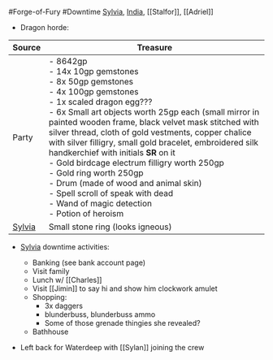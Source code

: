 #Forge-of-Fury #Downtime 
[Sylvia](PCs/Past/Sylvia.md), [India](PCs/Past/India.md), [[Stalfor]], [[Adriel]]

- Dragon horde:

|Source|Treasure|
|---|---|
|Party|- 8642gp <br> - 14x 10gp gemstones <br> - 8x 50gp gemstones <br> - 4x 100gp gemstones <br> - 1x scaled dragon egg??? <br> - 6x Small art objects worth 25gp each (small mirror in painted wooden frame, black velvet mask stitched with silver thread, cloth of gold vestments, copper chalice with silver filligry, small gold bracelet, embroidered silk handkerchief with initials **SR** on it <br> - Gold birdcage electrum filligry worth 250gp <br> - Gold ring worth 250gp <br> - Drum (made of wood and animal skin) <br> - Spell scroll of speak with dead <br> - Wand of magic detection <br> - Potion of heroism|
|[Sylvia](PCs/Past/Sylvia.md)|Small stone ring (looks igneous)|


- [Sylvia](PCs/Past/Sylvia.md) downtime activities:
	- Banking (see bank account page)
	- Visit family
	- Lunch w/ [[Charles]]
	- Visit [[Jimin]] to say hi and show him clockwork amulet
	- Shopping:
		- 3x daggers
		- blunderbuss, blunderbuss ammo
		- Some of those grenade thingies she revealed?
	- Bathhouse

-   Left back for Waterdeep with [[Sylan]] joining the crew